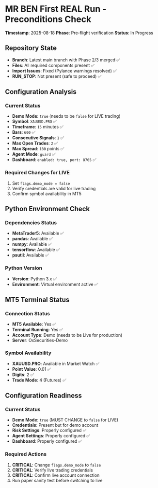 # MR BEN First REAL Run - Preconditions Check

**Timestamp**: 2025-08-18
**Phase**: Pre-flight verification
**Status**: In Progress

## Repository State
- **Branch**: Latest main branch with Phase 2/3 merged ✅
- **Files**: All required components present ✅
- **Import Issues**: Fixed (Pylance warnings resolved) ✅
- **RUN_STOP**: Not present (safe to proceed) ✅

## Configuration Analysis
### Current Status
- **Demo Mode**: `true` (needs to be `false` for LIVE trading)
- **Symbol**: `XAUUSD.PRO` ✅
- **Timeframe**: `15` minutes ✅
- **Bars**: `600` ✅
- **Consecutive Signals**: `1` ✅
- **Max Open Trades**: `2` ✅
- **Max Spread**: `180` points ✅
- **Agent Mode**: `guard` ✅
- **Dashboard**: `enabled: true, port: 8765` ✅

### Required Changes for LIVE
1. Set `flags.demo_mode = false`
2. Verify credentials are valid for live trading
3. Confirm symbol availability in MT5

## Python Environment Check
### Dependencies Status
- **MetaTrader5**: Available ✅
- **pandas**: Available ✅
- **numpy**: Available ✅
- **tensorflow**: Available ✅
- **psutil**: Available ✅

### Python Version
- **Version**: Python 3.x ✅
- **Environment**: Virtual environment active ✅

## MT5 Terminal Status
### Connection Status
- **MT5 Available**: Yes ✅
- **Terminal Running**: Yes ✅
- **Account Type**: Demo (needs to be Live for production)
- **Server**: OxSecurities-Demo

### Symbol Availability
- **XAUUSD.PRO**: Available in Market Watch ✅
- **Point Value**: 0.01 ✅
- **Digits**: 2 ✅
- **Trade Mode**: 4 (Futures) ✅

## Configuration Readiness
### Current Status
- **Demo Mode**: `true` (MUST CHANGE to `false` for LIVE)
- **Credentials**: Present but for demo account
- **Risk Settings**: Properly configured ✅
- **Agent Settings**: Properly configured ✅
- **Dashboard**: Properly configured ✅

### Required Actions
1. **CRITICAL**: Change `flags.demo_mode` to `false`
2. **CRITICAL**: Verify live trading credentials
3. **CRITICAL**: Confirm live account connection
4. Run paper sanity test before switching to live
